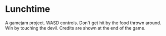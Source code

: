 # Lunchtime
A gamejam project.
WASD controls. 
Don't get hit by the food thrown around. 
Win by touching the devil.
Credits are shown at the end of the game. 

